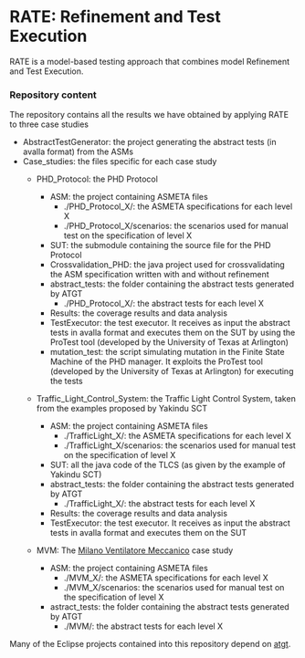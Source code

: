 # RATE: Refinement and Test Execution 

RATE is a model-based testing approach that combines model Refinement and Test Execution.

### Repository content

The repository contains all the results we have obtained by applying RATE to three case studies

* AbstractTestGenerator: the project generating the abstract tests (in avalla format) from the ASMs
* Case_studies: the files specific for each case study
  * PHD_Protocol: the PHD Protocol
  	* ASM: the project containing ASMETA files
		* ./PHD_Protocol_X/: the ASMETA specifications for each level X
		* ./PHD_Protocol_X/scenarios: the scenarios used for manual test on the specification of level X
  	* SUT: the submodule containing the source file for the PHD Protocol
  	* Crossvalidation_PHD: the java project used for crossvalidating the ASM specification written with and without refinement
  	* abstract_tests: the folder containing the abstract tests generated by ATGT
		* ./PHD_Protocol_X/: the abstract tests for each level X
  	* Results: the coverage results and data analysis
  	* TestExecutor: the test executor. It receives as input the abstract tests in avalla format and executes them on the SUT by using the ProTest tool (developed by the University of Texas at Arlington)
  	* mutation_test: the script simulating mutation in the Finite State Machine of the PHD manager. It exploits the ProTest tool (developed by the University of Texas at Arlington) for executing the tests

  * Traffic_Light_Control_System: the Traffic Light Control System, taken from the examples proposed by Yakindu SCT 
  	* ASM: the project containing ASMETA files
		* ./TrafficLight_X/: the ASMETA specifications for each level X
		* ./TrafficLight_X/scenarios: the scenarios used for manual test on the specification of level X
  	* SUT: all the java code of the TLCS (as given by the example of Yakindu SCT)
  	* abstract_tests: the folder containing the abstract tests generated by ATGT
		* ./TrafficLight_X/: the abstract tests for each level X
  	* Results: the coverage results and data analysis
  	* TestExecutor: the test executor. It receives as input the abstract tests in avalla format and executes them on the SUT

  * MVM: The [Milano Ventilatore Meccanico](http://mvm.care/it/home-it/) case study 
  	* ASM: the project containing ASMETA files
		* ./MVM_X/: the ASMETA specifications for each level X
		* ./MVM_X/scenarios: the scenarios used for manual test on the specification of level X
	* astract_tests: the folder containing the abstract tests generated by ATGT
		* ./MVM/: the abstract tests for each level X
		
Many of the Eclipse projects contained into this repository depend on [atgt](https://github.com/asmeta/asmeta/tree/master/code/extensions/asmeta.atgt).
  
